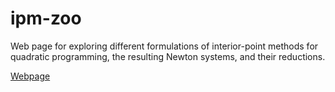 # ipm-zoo

Web page for exploring different formulations of interior-point methods for quadratic programming, the resulting Newton systems, and their reductions.

[Webpage](https://albfre.github.io/ipm-zoo/)
